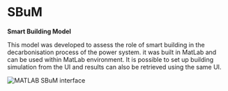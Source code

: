 # SBuM
**Smart Building Model**

This model was developed to assess the role of smart building in the decarbonisation process of the power system. it was built in MatLab and can be used within MatLab environment. It is possible to set up building simulation from the UI and results can also be retrieved using the same UI. 

![MATLAB SBuM interface](Matlab_Interface.png)

